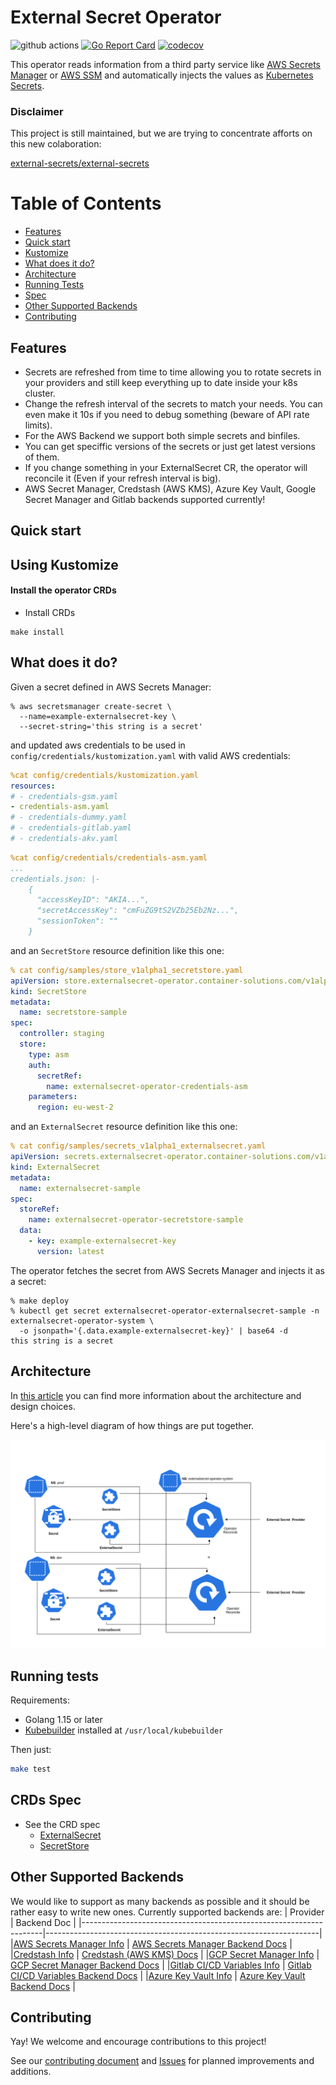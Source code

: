 # External Secret Operator
![github actions](https://github.com/ContainerSolutions/externalsecret-operator/workflows/CI/badge.svg)
[![Go Report Card](https://goreportcard.com/badge/github.com/ContainerSolutions/externalsecret-operator)](https://goreportcard.com/report/github.com/ContainerSolutions/externalsecret-operator) [![codecov](https://codecov.io/gh/ContainerSolutions/externalsecret-operator/branch/master/graph/badge.svg)](https://codecov.io/gh/ContainerSolutions/externalsecret-operator)

This operator reads information from a third party service
like [AWS Secrets Manager](https://aws.amazon.com/secrets-manager/) or [AWS SSM](https://docs.aws.amazon.com/systems-manager/latest/userguide/systems-manager-paramstore.html) and automatically injects the values as [Kubernetes Secrets](https://kubernetes.io/docs/concepts/configuration/secret/).

### Disclaimer

This project is still maintained, but we are trying to concentrate afforts on this new colaboration:

[external-secrets/external-secrets](https://github.com/external-secrets/external-secrets)

# Table of Contents

* [Features](#features)
* [Quick start](#quick-start) 
* [Kustomize](#kustomize)
* [What does it do?](#what-does-it-do)
* [Architecture](#architecture)
* [Running Tests](#running-tests)
* [Spec](#spec)
* [Other Supported Backends](#secrets-backends)
* [Contributing](#contributing)


<a name="features"></a>

## Features

- Secrets are refreshed from time to time allowing you to rotate secrets in your providers and still keep everything up to date inside your k8s cluster.
- Change the refresh interval of the secrets to match your needs. You can even make it 10s if you need to debug something (beware of API rate limits).
- For the AWS Backend we support both simple secrets and binfiles.
- You can get speciffic versions of the secrets or just get latest versions of them.
- If you change something in your ExternalSecret CR, the operator will reconcile it (Even if your refresh interval is big).
- AWS Secret Manager, Credstash (AWS KMS), Azure Key Vault, Google Secret Manager and Gitlab backends supported currently!

<a name="quick-start"></a>

## Quick start

<!-- If you want to jump right into action you can deploy the External Secrets Operator using the provided [helm chart](./deployments/helm/externalsecret-operator/README.md) or [manifests](./deploy). The following examples are specific to the AWS Secret Manager backend. -->

<!-- <a name="helm"></a> -->

<!-- ## Helm

Here's how you can deploy the External Secret Operator in the `default`.

```shell
export AWS_ACCESS_KEY_ID="AKIAYOURSECRETKEYID"
export AWS_DEFAULT_REGION="eu-west-1"
export AWS_SECRET_ACCESS_KEY="OoXie5Mai6Qu3fakemeezoo4ahfoo6IHahch0rai"
helm upgrade --install asm1 --wait \
    --set operatorName="asm-example" \
    --set secret.data.Type="asm" \
    --set secret.data.Parameters.accessKeyID="$AWS_ACCESS_KEY_ID" \
    --set secret.data.Parameters.region="$AWS_DEFAULT_REGION" \
    --set secret.data.Parameters.secretAccessKey="$AWS_SECRET_ACCESS_KEY" \
    ./deployments/helm/externalsecret-operator/.
```

It will watch for `ExternalSecrets` with `Backend: asm-example` resources in the `default` namespace and it will inject a corresponding `Secret` with the value retrieved from AWS Secret Manager.
-->

<a name="kustomize"></a>

## Using Kustomize 
#### Install the operator CRDs

- Install CRDs

```
make install
```

<a name="#what-does-it-do"></a>

## What does it do?

Given a secret defined in AWS Secrets Manager:

```shell
% aws secretsmanager create-secret \
  --name=example-externalsecret-key \
  --secret-string='this string is a secret'
```

and updated aws credentials to be used in `config/credentials/kustomization.yaml` with valid AWS credentials:

```yaml
%cat config/credentials/kustomization.yaml
resources:
# - credentials-gsm.yaml
- credentials-asm.yaml
# - credentials-dummy.yaml
# - credentials-gitlab.yaml
# - credentials-akv.yaml
```

```yaml
%cat config/credentials/credentials-asm.yaml
...
credentials.json: |-
    {
      "accessKeyID": "AKIA...",
      "secretAccessKey": "cmFuZG9tS2VZb25Eb2Nz...",
      "sessionToken": "" 
    }
```

and an `SecretStore` resource definition like this one:

```yaml
% cat config/samples/store_v1alpha1_secretstore.yaml
apiVersion: store.externalsecret-operator.container-solutions.com/v1alpha1
kind: SecretStore
metadata:
  name: secretstore-sample
spec:
  controller: staging
  store:
    type: asm
    auth: 
      secretRef: 
        name: externalsecret-operator-credentials-asm
    parameters:
      region: eu-west-2
```

and an `ExternalSecret` resource definition like this one:

```yaml
% cat config/samples/secrets_v1alpha1_externalsecret.yaml
apiVersion: secrets.externalsecret-operator.container-solutions.com/v1alpha1
kind: ExternalSecret
metadata:
  name: externalsecret-sample
spec:
  storeRef: 
    name: externalsecret-operator-secretstore-sample
  data:
    - key: example-externalsecret-key
      version: latest
```

The operator fetches the secret from AWS Secrets Manager and injects it as a
secret:

```shell
% make deploy
% kubectl get secret externalsecret-operator-externalsecret-sample -n externalsecret-operator-system \
  -o jsonpath='{.data.example-externalsecret-key}' | base64 -d
this string is a secret
```
<a name="architecture"></a>

## Architecture

In [this article](https://docs.google.com/document/d/1hA6eM0TbRYcsDybiHU4kFYIqkEmDFo5GWNzJ2N398cI) you can find more information about the architecture and design choices. 

Here's a high-level diagram of how things are put together.

![architecture](./assets/architecture.png)


<a name="running-tests"></a>

## Running tests

Requirements:

- Golang 1.15 or later
- [Kubebuilder](https://github.com/kubernetes-sigs/kubebuilder) installed at `/usr/local/kubebuilder`

Then just:

```bash
make test
```

<a name="spec"></a>

## CRDs Spec

- See the CRD spec
  - [ExternalSecret](./docs/spec/ExternalSecret.md)
  - [SecretStore](./docs/spec/SecretStore.md)

<a name="secrets-backends"></a>

## Other Supported Backends

We would like to support as many backends as possible and it should be rather easy to write new ones. Currently supported backends are:
| Provider                                                           | Backend Doc                                                        |
|--------------------------------------------------------------------|--------------------------------------------------------------------|
|[AWS Secrets Manager Info](https://aws.amazon.com/secrets-manager/) | [AWS Secrets Manager Backend Docs](#what-does-it-do)               |
|[Credstash Info](https://github.com/fugue/credstash/) | [Credstash (AWS KMS) Docs](docs/backends/credstash.md)               |
|[GCP Secret Manager Info](https://cloud.google.com/secret-manager)  | [GCP Secret Manager Backend Docs](docs/backends/gsm.md)            |
|[Gitlab CI/CD Variables Info](https://docs.gitlab.com/ce/ci/variables/) | [Gitlab CI/CD Variables Backend Docs](docs/backends/gitlab.md) |
|[Azure Key Vault Info](https://docs.microsoft.com/en-us/azure/key-vault/) | [Azure Key Vault Backend Docs](docs/backends/akv.md) |

<a name="contributing"></a>

## Contributing

Yay! We welcome and encourage contributions to this project! 

See our [contributing document](./CONTRIBUTING.md) and
[Issues](https://github.com/ContainerSolutions/externalsecret-operator/issues) for
planned improvements and additions.
